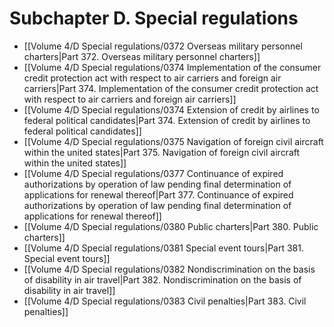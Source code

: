 # Subchapter D. Special regulations

- [[Volume 4/D Special regulations/0372 Overseas military personnel charters|Part 372. Overseas military personnel charters]]
- [[Volume 4/D Special regulations/0374 Implementation of the consumer credit protection act with respect to air carriers and foreign air carriers|Part 374. Implementation of the consumer credit protection act with respect to air carriers and foreign air carriers]]
- [[Volume 4/D Special regulations/0374 Extension of credit by airlines to federal political candidates|Part 374. Extension of credit by airlines to federal political candidates]]
- [[Volume 4/D Special regulations/0375 Navigation of foreign civil aircraft within the united states|Part 375. Navigation of foreign civil aircraft within the united states]]
- [[Volume 4/D Special regulations/0377 Continuance of expired authorizations by operation of law pending final determination of applications for renewal thereof|Part 377. Continuance of expired authorizations by operation of law pending final determination of applications for renewal thereof]]
- [[Volume 4/D Special regulations/0380 Public charters|Part 380. Public charters]]
- [[Volume 4/D Special regulations/0381 Special event tours|Part 381. Special event tours]]
- [[Volume 4/D Special regulations/0382 Nondiscrimination on the basis of disability in air travel|Part 382. Nondiscrimination on the basis of disability in air travel]]
- [[Volume 4/D Special regulations/0383 Civil penalties|Part 383. Civil penalties]]